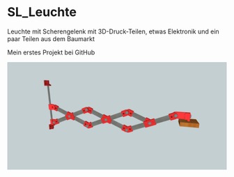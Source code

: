 # SL_Leuchte
Leuchte mit Scherengelenk mit  3D-Druck-Teilen, etwas Elektronik und ein paar Teilen aus dem Baumarkt

Mein erstes Projekt bei GitHub

<a ><img src="https://github.com/minirevollo/SL_Leuchte/blob/master/SL_Stab_komplett.png" alt="SL_Stab_komplett.png" title="SL_Leuchte" style="max-width:100%;">
</a>
